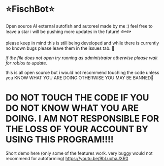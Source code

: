 # ⭐FischBot⭐
Open source AI external autofish and autoreel made by me :) feel free to leave a star i will be pushing more updates in the future! 🐟🐟


please keep in mind this is still being developed and while there is currently no known bugs please leave them in the issues tab. 🌟

*if the file does not open try running as administrator otherwise please wait for roblox to update.*

this is all open source but i would not recommend touching the code unless you KNOW WHAT YOU ARE DOING OTHERWISE YOU MAY BE BANNED🚫

# DO NOT TOUCH THE CODE IF YOU DO NOT KNOW WHAT YOU ARE DOING. I AM NOT RESPONSIBLE FOR THE LOSS OF YOUR ACCOUNT BY USING THIS PROGRAM‼‼

Short demo here (only some of the features work. very buggy would not recommend for autofarming)
https://youtu.be/9bLuohaJXR0
